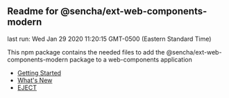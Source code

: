 ## Readme for @sencha/ext-web-components-modern

last run: Wed Jan 29 2020 11:20:15 GMT-0500 (Eastern Standard Time)

This npm package contains the needed files to add the @sencha/ext-web-components-modern package to a web-components application

- [Getting Started](https://github.com/sencha/ext-web-components/blob/ext-web-components-7.1.1/packages/ext-web-components-modern/GETTING_STARTED.md)
- [What's New](https://github.com/sencha/ext-web-components/blob/ext-web-components-7.1.1/packages/ext-web-components-modern/WHATS_NEW.md)
- [EJECT](https://github.com/sencha/ext-web-components/blob/ext-web-components-7.1.1/packages/ext-web-components-modern/EJECT.md)
